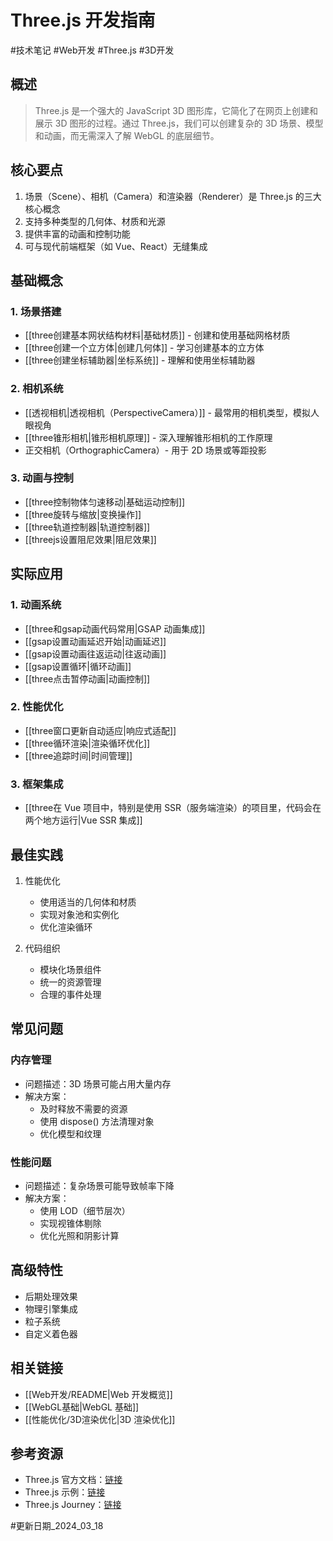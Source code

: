 # Three.js 开发指南

#技术笔记 #Web开发 #Three.js #3D开发

## 概述
> Three.js 是一个强大的 JavaScript 3D 图形库，它简化了在网页上创建和展示 3D 图形的过程。通过 Three.js，我们可以创建复杂的 3D 场景、模型和动画，而无需深入了解 WebGL 的底层细节。

## 核心要点
1. 场景（Scene）、相机（Camera）和渲染器（Renderer）是 Three.js 的三大核心概念
2. 支持多种类型的几何体、材质和光源
3. 提供丰富的动画和控制功能
4. 可与现代前端框架（如 Vue、React）无缝集成

## 基础概念
### 1. 场景搭建
- [[three创建基本网状结构材料|基础材质]] - 创建和使用基础网格材质
- [[three创建一个立方体|创建几何体]] - 学习创建基本的立方体
- [[three创建坐标辅助器|坐标系统]] - 理解和使用坐标辅助器

### 2. 相机系统
- [[透视相机|透视相机（PerspectiveCamera）]] - 最常用的相机类型，模拟人眼视角
- [[three锥形相机|锥形相机原理]] - 深入理解锥形相机的工作原理
- 正交相机（OrthographicCamera）- 用于 2D 场景或等距投影

### 3. 动画与控制
- [[three控制物体匀速移动|基础运动控制]]
- [[three旋转与缩放|变换操作]]
- [[three轨道控制器|轨道控制器]]
- [[threejs设置阻尼效果|阻尼效果]]

## 实际应用
### 1. 动画系统
- [[three和gsap动画代码常用|GSAP 动画集成]]
- [[gsap设置动画延迟开始|动画延迟]]
- [[gsap设置动画往返运动|往返动画]]
- [[gsap设置循环|循环动画]]
- [[three点击暂停动画|动画控制]]

### 2. 性能优化
- [[three窗口更新自动适应|响应式适配]]
- [[three循环渲染|渲染循环优化]]
- [[three追踪时间|时间管理]]

### 3. 框架集成
- [[three在 Vue 项目中，特别是使用 SSR（服务端渲染）的项目里，代码会在两个地方运行|Vue SSR 集成]]

## 最佳实践
1. 性能优化
   - 使用适当的几何体和材质
   - 实现对象池和实例化
   - 优化渲染循环

2. 代码组织
   - 模块化场景组件
   - 统一的资源管理
   - 合理的事件处理

## 常见问题
### 内存管理
- 问题描述：3D 场景可能占用大量内存
- 解决方案：
  - 及时释放不需要的资源
  - 使用 dispose() 方法清理对象
  - 优化模型和纹理

### 性能问题
- 问题描述：复杂场景可能导致帧率下降
- 解决方案：
  - 使用 LOD（细节层次）
  - 实现视锥体剔除
  - 优化光照和阴影计算

## 高级特性
- 后期处理效果
- 物理引擎集成
- 粒子系统
- 自定义着色器

## 相关链接
- [[Web开发/README|Web 开发概览]]
- [[WebGL基础|WebGL 基础]]
- [[性能优化/3D渲染优化|3D 渲染优化]]

## 参考资源
- Three.js 官方文档：[链接](https://threejs.org/docs/)
- Three.js 示例：[链接](https://threejs.org/examples/)
- Three.js Journey：[链接](https://threejs-journey.com/)

#更新日期_2024_03_18 